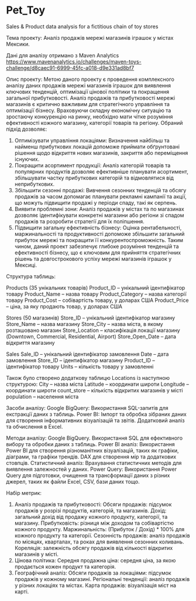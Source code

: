 # Pet_Toy
Sales &amp; Product data analysis for a fictitious chain of toy stores

Тема проекту: Аналіз продажів мережі магазинів іграшок у містах Мексики. 

Дані для аналізу отримано з  Maven Analytics
https://www.mavenanalytics.io/challenges/maven-toys-challenge/d8caec91-6999-45fc-a018-d9e331ad8bf7

Опис проекту: Метою даного проекту є проведення комплексного аналізу даних продажів мережі магазинів іграшок для виявлення ключових тенденцій, оптимізації цінової політики та покращення загальної прибутковості. Аналіз продажів та прибутковості мережі магазинів є критично важливим для стратегічного управління та оптимізації бізнесу. Враховуючи складну економічну ситуацію та зростаючу конкуренцію на ринку, необхідно мати чітке розуміння ефективності кожного магазину, категорії товарів та регіону. 
Обраний підхід дозволяє:
1.	Оптимізувати управління локаціями: Визначення найбільш та найменш прибуткових локацій допоможе приймати обґрунтовані рішення щодо відкриття нових магазинів, закриття або переміщення існуючих.
2.	Покращити асортимент продукції: Аналіз категорій товарів та популярних продуктів дозволяє ефективніше планувати асортимент, збільшувати частку прибуткових категорій та відмовлятися від неприбуткових.
3.	Збільшити сезонні продажі: Вивчення сезонних тенденцій та обсягу продажів за часом допомагає планувати рекламні кампанії та акції, що можуть підвищити продажі у періоди спаду, такі як серпень.
4.	Виявити проблемні зони: Аналіз продажів у містах та по магазинах дозволяє ідентифікувати конкретні магазини або регіони зі спадом продажів та розробити стратегії для їх поліпшення.
5.	Підвищити загальну ефективність бізнесу: Оцінка рентабельності, маржинальності та продуктивності допоможе збільшити загальний прибуток мережі та покращити її конкурентоспроможність.
Таким чином, даний проект забезпечує глибоке розуміння тенденцій та ефективності бізнесу, що є ключовим для прийняття стратегічних рішень та довгострокового успіху мережі магазинів іграшок у Мексиці.

Структура таблиць:

Products (35 унікальних товарів)
Product_ID – унікальний ідентифікатор товару
Product_Name – назва товару
Product_Category – назва категорії товару
Product_Cost – собівартість товару, у доларах США
Product_Price – ціна, за яку продають товар, у доларах США

Stores (50 магазинів)
Store_ID – унікальний ідентифікатор магазину
Store_Name – назва магазину
Store_City – назва міста, в якому розташовано магазин
Store_Location – класифікація локації магазину (Downtown, Commercial, Residential, Airport)
Store_Open_Date – дата відкриття магазину

Sales
Sale_ID – унікальний ідентифікатор замовлення
Date – дата замовлення
Store_ID – ідентифікатор магазину
Product_ID – ідентифікатор товару 
Units – кількість товару у замовленні

Також було створено додаткову таблицю Locations із наступною структурою:
City – назва міста
Latitude – координати широти
Longitude – координати широти
count_store – кількість відкритих магазинів у місті
population – населення міста

Засоби аналізу:
Google BigQuery: Використання SQL-запитів для екстракції даних з таблиць. 
Power BI: Імпорт та обробка зібраних даних для створення інформативних візуалізацій та звітів. 
Додатковий аналіз та обчислення в Excel.

Методи аналізу: 
Google BigQuery. Використання SQL для ефективного вибору та обробки даних з таблиць. 
Power BI аналіз: Використання Power BI для створення різноманітних візуалізацій, таких як графіки, діаграми, та графіки трендів. 
DAX для створення мір та додаткових стовпців. 
Статистичний аналіз: Врахування статистичних методів для виявлення залежностей у даних. 
Power Query: Використання Power Query для підготовки, очищення та трансформації даних з різних джерел, таких як файли Excel, CSV, бази даних тощо.

Набір метрик: 
1.	Аналіз продажів та прибутковості:
	Обсяги продажів: підсумок продажів у розрізі продуктів, категорій, та магазинів.
	Дохід: загальний дохід від продажу кожного продукту, категорії, та магазину.
	Прибутковість: різниця між доходом та собівартістю кожного продукту.
	Маржинальність: (Прибуток / Дохід) * 100% для кожного продукту та категорії.
	Сезонність продажів: аналіз продажів по місяцях, кварталах, та роках для виявлення сезонних коливань.
	Кореляція: залежність обсягу продажів від кількості відкритих магазинів у місті.
2.	Цінова політика:
	Середня продажна ціна: середня ціна, за якою продається кожен продукт та категорія.
3.	Географічний аналіз:
	Обсяги продажів за локаціями: підсумок продажів у кожному магазині.
	Регіональні тенденції: аналіз продажів у різних локаціях та містах.
	Карта продажів: візуалізація міст на карті.
